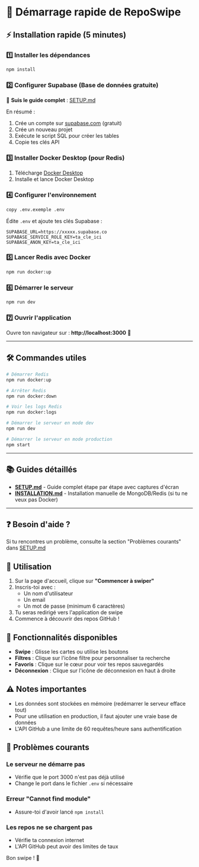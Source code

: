 # 🚀 Démarrage rapide de RepoSwipe

## ⚡ Installation rapide (5 minutes)

### 1️⃣ Installer les dépendances
```bash
npm install
```

### 2️⃣ Configurer Supabase (Base de données gratuite)
📖 **Suis le guide complet** : [SETUP.md](SETUP.md)

En résumé :
1. Crée un compte sur [supabase.com](https://supabase.com) (gratuit)
2. Crée un nouveau projet
3. Exécute le script SQL pour créer les tables
4. Copie tes clés API

### 3️⃣ Installer Docker Desktop (pour Redis)
1. Télécharge [Docker Desktop](https://www.docker.com/products/docker-desktop/)
2. Installe et lance Docker Desktop

### 4️⃣ Configurer l'environnement
```bash
copy .env.exemple .env
```

Édite `.env` et ajoute tes clés Supabase :
```env
SUPABASE_URL=https://xxxxx.supabase.co
SUPABASE_SERVICE_ROLE_KEY=ta_cle_ici
SUPABASE_ANON_KEY=ta_cle_ici
```

### 5️⃣ Lancer Redis avec Docker
```bash
npm run docker:up
```

### 6️⃣ Démarrer le serveur
```bash
npm run dev
```

### 7️⃣ Ouvrir l'application
Ouvre ton navigateur sur : **http://localhost:3000** 🎉

---

## 🛠️ Commandes utiles

```bash
# Démarrer Redis
npm run docker:up

# Arrêter Redis
npm run docker:down

# Voir les logs Redis
npm run docker:logs

# Démarrer le serveur en mode dev
npm run dev

# Démarrer le serveur en mode production
npm start
```

---

## 📚 Guides détaillés

- **[SETUP.md](SETUP.md)** - Guide complet étape par étape avec captures d'écran
- **[INSTALLATION.md](INSTALLATION.md)** - Installation manuelle de MongoDB/Redis (si tu ne veux pas Docker)

---

## ❓ Besoin d'aide ?

Si tu rencontres un problème, consulte la section "Problèmes courants" dans [SETUP.md](SETUP.md)

## 🎯 Utilisation

1. Sur la page d'accueil, clique sur **"Commencer à swiper"**
2. Inscris-toi avec :
   - Un nom d'utilisateur
   - Un email
   - Un mot de passe (minimum 6 caractères)
3. Tu seras redirigé vers l'application de swipe
4. Commence à découvrir des repos GitHub !

## 🔑 Fonctionnalités disponibles

- **Swipe** : Glisse les cartes ou utilise les boutons
- **Filtres** : Clique sur l'icône filtre pour personnaliser ta recherche
- **Favoris** : Clique sur le cœur pour voir tes repos sauvegardés
- **Déconnexion** : Clique sur l'icône de déconnexion en haut à droite

## ⚠️ Notes importantes

- Les données sont stockées en mémoire (redémarrer le serveur efface tout)
- Pour une utilisation en production, il faut ajouter une vraie base de données
- L'API GitHub a une limite de 60 requêtes/heure sans authentification

## 🐛 Problèmes courants

### Le serveur ne démarre pas
- Vérifie que le port 3000 n'est pas déjà utilisé
- Change le port dans le fichier `.env` si nécessaire

### Erreur "Cannot find module"
- Assure-toi d'avoir lancé `npm install`

### Les repos ne se chargent pas
- Vérifie ta connexion internet
- L'API GitHub peut avoir des limites de taux

Bon swipe ! 🎉
